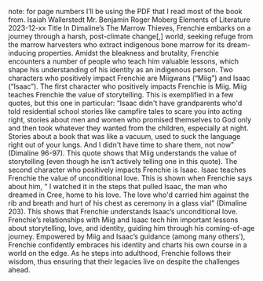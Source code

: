 note: for page numbers I’ll be using the PDF that I read most of the book from.
Isaiah Wallerstedt
Mr. Benjamin Roger Moberg
Elements of Literature
2023-12-xx
Title
	In Dimaline’s The Marrow Thieves, Frenchie embarks on a journey through a harsh, post-climate change[,] world, seeking refuge from the marrow harvesters who extract indigenous bone marrow for its dream-inducing properties. Amidst the bleakness and brutality, Frenchie encounters a number of people who teach him valuable lessons, which shape his understanding of his identity as an indigenous person. Two characters who positively impact Frenchie are Miigwans (“Miig”) and Isaac (“Isaac”).
	The first character who positively impacts Frenchie is Miig. Miig teaches Frenchie the value of storytelling. This is exemplified in a few quotes, but this one in particular: “Isaac didn't have grandparents who'd told residential school stories like campfire tales to scare you into acting right, stories about men and women who promised themselves to God only and then took whatever they wanted from the children, especially at night. Stories about a book that was like a vacuum, used to suck the language right out of your lungs. And I didn't have time to share them, not now” (Dimaline 96-97). This quote shows that Miig understands the value of storytelling (even though he isn’t actively telling one in this quote).
	The second character who positively impacts Frenchie is Isaac. Isaac teaches Frenchie the value of unconditional love. This is shown when Frenchie says about him, “ I watched it in the steps that pulled Isaac, the man who dreamed in Cree, home to his love. The love who'd carried him against the rib and breath and hurt of his chest as ceremony in a glass vial” (Dimaline 203). This shows that Frenchie understands Isaac’s unconditional love.
	Frenchie’s relationships with Miig and Isaac tech him important lessons about storytelling, love, and identity, guiding him through his coming-of-age journey. Empowered by Miig and Isaac’s guidance (among many others’), Frenchie confidently embraces his identity and charts his own course in a world on the edge. As he steps into adulthood, Frenchie follows their wisdom, thus ensuring that their legacies live on despite the challenges ahead.
